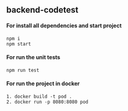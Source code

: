 ## backend-codetest

#### For install all dependencies and start project
```
npm i
npm start
```
#### For run the unit tests
```
npm run test
```

#### For run the project in docker
```
1. docker build -t pod .
2. docker run -p 8080:8080 pod
```